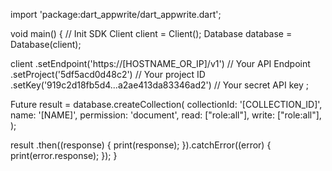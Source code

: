 import 'package:dart_appwrite/dart_appwrite.dart';

void main() { // Init SDK
  Client client = Client();
  Database database = Database(client);

  client
    .setEndpoint('https://[HOSTNAME_OR_IP]/v1') // Your API Endpoint
    .setProject('5df5acd0d48c2') // Your project ID
    .setKey('919c2d18fb5d4...a2ae413da83346ad2') // Your secret API key
  ;

  Future result = database.createCollection(
    collectionId: '[COLLECTION_ID]',
    name: '[NAME]',
    permission: 'document',
    read: ["role:all"],
    write: ["role:all"],
  );

  result
    .then((response) {
      print(response);
    }).catchError((error) {
      print(error.response);
  });
}